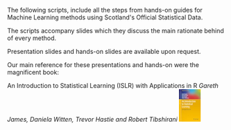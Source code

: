 The following scripts, include all the steps from hands-on guides for Machine Learning methods using Scotland's Official Statistical Data.

The scripts accompany slides which they discuss the main rationate behind of every method.

Presentation slides and hands-on slides are available upon request.

Our main reference for these presentations and hands-on were the magnificent book:

An Introduction to Statistical Learning (ISLR)
with Applications in R
	*Gareth James, Daniela Witten, Trevor Hastie and Robert Tibshirani*
![ISLR](islr.jpeg)
	
